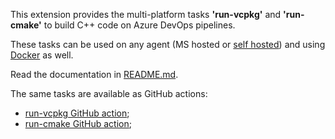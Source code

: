 This extension provides the multi-platform tasks **'run-vcpkg'** and **'run-cmake'** to build C++ code on Azure DevOps pipelines. 

These tasks can be used on any agent (MS hosted or [self hosted](https://docs.microsoft.com/en-us/azure/devops/pipelines/agents/v2-windows?view=azure-devops)) and using [Docker](https://www.docker.com/) as well. 

Read the documentation in [README.md](https://github.com/lukka/CppBuildTasks/blob/master/README.md).

The same tasks are available as GitHub actions:

 - [run-vcpkg GitHub action](https://github.com/marketplace/actions/run-vcpkg);
 - [run-cmake GitHub action](https://github.com/marketplace/actions/run-cmake);
